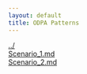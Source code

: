 ```yaml
---
layout: default
title: ODPA Patterns
---
```

  
[../](../)  
[Scenario_1.md](./Scenario_1.md)  
[Scenario_2.md](./Scenario_2.md)  
